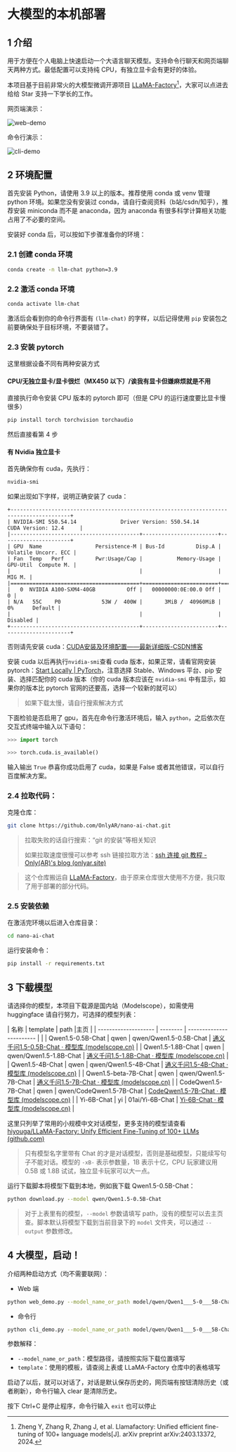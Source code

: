 # 大模型的本机部署 

## 1 介绍

用于方便在个人电脑上快速启动一个大语言聊天模型。支持命令行聊天和网页端聊天两种方式。最低配置可以支持纯 CPU，有独立显卡会有更好的体验。

本项目基于目前非常火的大模型微调开源项目 [LLaMA-Factory](https://github.com/hiyouga/LLaMA-Factory)[^1]，大家可以点进去给给 Star 支持一下学长的工作。

网页端演示：

![web-demo](./assets/web-demo.png)

命令行演示：

![cli-demo](./assets/cli-demo.png)

## 2 环境配置

首先安装 Python，请使用 3.9 以上的版本。推荐使用 conda 或 venv 管理 python 环境。如果您没有安装过 conda，请自行查阅资料（b站/csdn/知乎），推荐安装 miniconda 而不是 anaconda，因为 anaconda 有很多科学计算相关功能占用了不必要的空间。

安装好 conda 后，可以按如下步骤准备你的环境：

### 2.1 创建 conda 环境

```sh
conda create -n llm-chat python=3.9
```

### 2.2 激活 conda 环境

```sh
conda activate llm-chat
```

激活后会看到你的命令行界面有 `(llm-chat)` 的字样，以后记得使用 `pip` 安装包之前要确保处于目标环境，不要装错了。

### 2.3 安装 pytorch

这里根据设备不同有两种安装方式

#### CPU/无独立显卡/显卡很烂（MX450 以下）/诶我有显卡但嫌麻烦就是不用

直接执行命令安装 CPU 版本的 pytorch 即可（但是 CPU 的运行速度要比显卡慢很多）

```sh
pip install torch torchvision torchaudio
```

然后直接看第 4 步

#### 有 Nvidia 独立显卡

首先确保你有 cuda，先执行：

```sh
nvidia-smi
```

如果出现如下字样，说明正确安装了 cuda：

```text
+-----------------------------------------------------------------------------------------+
| NVIDIA-SMI 550.54.14              Driver Version: 550.54.14      CUDA Version: 12.4     |
|-----------------------------------------+------------------------+----------------------+
| GPU  Name                 Persistence-M | Bus-Id          Disp.A | Volatile Uncorr. ECC |
| Fan  Temp   Perf          Pwr:Usage/Cap |           Memory-Usage | GPU-Util  Compute M. |
|                                         |                        |               MIG M. |
|=========================================+========================+======================|
|   0  NVIDIA A100-SXM4-40GB          Off |   00000000:0E:00.0 Off |                    0 |
| N/A   55C    P0             53W /  400W |       3MiB /  40960MiB |      0%      Default |
|                                         |                        |             Disabled |
+-----------------------------------------+------------------------+----------------------+
```

否则请先安装 cuda：[CUDA安装及环境配置——最新详细版-CSDN博客](https://blog.csdn.net/chen565884393/article/details/127905428)

安装 cuda 以后再执行`nvidia-smi`查看 cuda 版本，如果正常，请看官网安装 pytorch：[Start Locally | PyTorch](https://pytorch.org/get-started/locally/)，注意选择 Stable、Windows 平台、pip 安装、选择匹配你的 cuda 版本（你的 cuda 版本应该在 `nvidia-smi` 中有显示，如果你的版本比 pytorch 官网的还要高，选择一个较新的就可以）

> 如果下载太慢，请自行搜索解决方式

下面检验是否启用了 gpu，首先在命令行激活环境后，输入 `python`，之后依次在交互式终端中输入以下语句：

```python
>>> import torch

>>> torch.cuda.is_available()
```

输入输出 `True` 恭喜你成功启用了 cuda，如果是 False 或者其他错误，可以自行百度解决方案。

### 2.4 拉取代码：

克隆仓库：

```sh
git clone https://github.com/OnlyAR/nano-ai-chat.git
```

> 拉取失败的话自行搜索：“git 的安装”等相关知识
>
> 如果拉取速度很慢可以参考 ssh 链接拉取方法：[ssh 连接 git 教程 - Only(AR)'s blog (onlyar.site)](https://onlyar.site/2022/04/17/Misc-ssh-git/)

> 这个仓库搬运自 [LLaMA-Factory](https://github.com/hiyouga/LLaMA-Factory)，由于原来仓库很大使用不方便，我只取了用于部署的部分代码。

### 2.5 安装依赖

在激活完环境以后进入仓库目录：

```sh
cd nano-ai-chat
```

运行安装命令：

```sh
pip install -r requirements.txt
```

## 3 下载模型

请选择你的模型，本项目下载源是国内站（Modelscope），如需使用 huggingface 请自行努力，可选择的模型列表：

| 名称                 | template | path                     |主页 |
| -------------------- | -------- | ------------------------ | |
| Qwen1.5-0.5B-Chat    | qwen     | qwen/Qwen1.5-0.5B-Chat   | [通义千问1.5-0.5B-Chat · 模型库 (modelscope.cn)](https://www.modelscope.cn/models/qwen/Qwen1.5-0.5B-Chat/summary) |
| Qwen1.5-1.8B-Chat | qwen | qwen/Qwen1.5-1.8B-Chat | [通义千问1.5-1.8B-Chat · 模型库 (modelscope.cn)](https://www.modelscope.cn/models/qwen/Qwen1.5-1.8B-Chat/summary) |
| Qwen1.5-4B-Chat | qwen | qwen/Qwen1.5-4B-Chat | [通义千问1.5-4B-Chat · 模型库 (modelscope.cn)](https://www.modelscope.cn/models/qwen/Qwen1.5-4B-Chat/summary) |
| Qwen1.5-beta-7B-Chat | qwen     | qwen/Qwen1.5-7B-Chat     | [通义千问1.5-7B-Chat · 模型库 (modelscope.cn)](https://www.modelscope.cn/models/qwen/Qwen1.5-7B-Chat/summary) |
| CodeQwen1.5-7B-Chat  | qwen     | qwen/CodeQwen1.5-7B-Chat | [CodeQwen1.5-7B-Chat · 模型库 (modelscope.cn)](https://www.modelscope.cn/models/qwen/CodeQwen1.5-7B-Chat/summary) |
| Yi-6B-Chat | yi | 01ai/Yi-6B-Chat | [Yi-6B-Chat · 模型库 (modelscope.cn)](https://www.modelscope.cn/models/01ai/Yi-6B-Chat/summary) |

这里只列举了常用的小规模中文对话模型，更多支持的模型请查看[hiyouga/LLaMA-Factory: Unify Efficient Fine-Tuning of 100+ LLMs (github.com)](https://github.com/hiyouga/LLaMA-Factory?tab=readme-ov-file#supported-models)

> 只有模型名字里带有 Chat 的才是对话模型，否则是基础模型，只能续写句子不能对话。模型的 `-xB-` 表示参数量，1B 表示十亿，CPU 玩家建议用 0.5B 或 1.8B 试试，独立显卡玩家可以大一点。

运行下载脚本将模型下载到本地，例如我下载 Qwen1.5-0.5B-Chat：

```sh
python download.py --model qwen/Qwen1.5-0.5B-Chat
```

> 对于上表里有的模型，`--model` 参数请填写 path，没有的模型可以去主页查。脚本默认将模型下载到当前目录下的 `model` 文件夹，可以通过 `--output` 参数修改。

## 4 大模型，启动！

介绍两种启动方式（均不需要联网）：

- Web 端

```sh
python web_demo.py --model_name_or_path model/qwen/Qwen1___5-0___5B-Chat --template qwen
```

- 命令行

```sh
python cli_demo.py --model_name_or_path model/qwen/Qwen1___5-0___5B-Chat --template qwen
```

参数解释：

- `--model_name_or_path`：模型路径，请按照实际下载位置填写
- `template`：使用的模板，请查阅上表或 LLaMA-Factory 仓库中的表格填写

启动了以后，就可以对话了，对话是默认保存历史的，网页端有按钮清除历史（或者刷新），命令行输入 clear 是清除历史。

按下 Ctrl+C 是停止程序，命令行输入 `exit` 也可以停止

[^1]: Zheng Y, Zhang R, Zhang J, et al. Llamafactory: Unified efficient fine-tuning of 100+ language models[J]. arXiv preprint arXiv:2403.13372, 2024.


